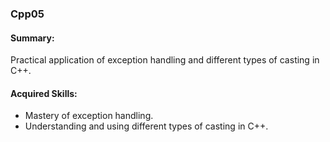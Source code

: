 ### Cpp05
#### Summary: 
Practical application of exception handling and different types of casting in C++.
#### Acquired Skills:

* Mastery of exception handling.
* Understanding and using different types of casting in C++.
